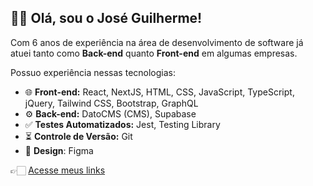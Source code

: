## 👋🏻 Olá, sou o José Guilherme!

Com 6 anos de experiência na área de desenvolvimento de software já atuei tanto como **Back-end** quanto **Front-end** em algumas empresas. <br>

Possuo experiência nessas tecnologias:
  - 🌐 **Front-end:** React, NextJS, HTML, CSS, JavaScript, TypeScript, jQuery, Tailwind CSS, Bootstrap, GraphQL
  - ⚙️ **Back-end:** DatoCMS (CMS), Supabase
  - ✅ **Testes Automatizados:** Jest, Testing Library
  - ⏳ **Controle de Versão:** Git
  - 🎨 **Design**: Figma

👉🏻 [Acesse meus links](https://beacons.ai/zehguilherme)
